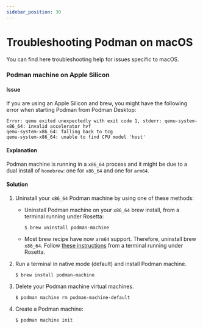 ```yaml
---
sidebar_position: 30
---
```


# Troubleshooting Podman on macOS

You can find here troubleshooting help for issues specific to macOS.

### Podman machine on Apple Silicon

#### Issue

If you are using an Apple Silicon and brew, you might have the following error when starting Podman from Podman Desktop:

```shell-session
Error: qemu exited unexpectedly with exit code 1, stderr: qemu-system-x86_64: invalid accelerator hvf
qemu-system-x86_64: falling back to tcg
qemu-system-x86_64: unable to find CPU model 'host'
```

#### Explanation

Podman machine is running in a `x86_64` process and it might be due to a dual install of `homebrew`: one for `x86_64` and one for `arm64`.

#### Solution

1. Uninstall your `x86_64` Podman machine by using one of these methods:

   - Uninstall Podman machine on your `x86_64` brew install, from a terminal running under Rosetta:

     ```shell-session
     $ brew uninstall podman-machine
     ```

   - Most brew recipe have now `arm64` support.
     Therefore, uninstall brew `x86_64`.
     Follow [these instructions](https://github.com/homebrew/install#uninstall-homebrew) from a terminal running under Rosetta.

1. Run a terminal in native mode (default) and install Podman machine.

   ```shell-session
   $ brew install podman-machine
   ```

1. Delete your Podman machine virtual machines.

   ```shell-session
   $ podman machine rm podman-machine-default
   ```

1. Create a Podman machine:

   ```shell-session
   $ podman machine init
   ```
